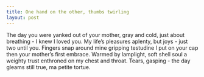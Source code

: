 ```yaml
---
title: One hand on the other, thumbs twirling
layout: post
---
```

The day you were yanked out of your
mother, gray and cold, just about
breathing - I knew I loved you.
My life’s pleasures aplenty,
but joys - just two until
you. Fingers snap
around mine
gripping
testudine
I put
on your cap
then your mother’s
first embrace. Warmed
by lamplight, soft shell soul
a weighty trust enthroned
on my chest and throat. Tears, gasping -
the day gleams still true, ma petite tortue.